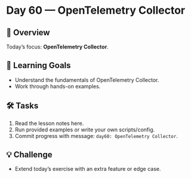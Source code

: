 # Day 60 — OpenTelemetry Collector

## 📖 Overview
Today’s focus: **OpenTelemetry Collector**.

## 🎯 Learning Goals
- Understand the fundamentals of OpenTelemetry Collector.
- Work through hands-on examples.

## 🛠️ Tasks
1. Read the lesson notes here.
2. Run provided examples or write your own scripts/config.
3. Commit progress with message: `day60: OpenTelemetry Collector`.

## 💡 Challenge
- Extend today’s exercise with an extra feature or edge case.
